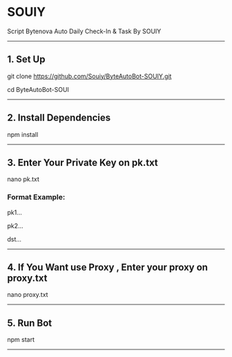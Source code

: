 # SOUIY
Script Bytenova Auto Daily Check-In & Task By SOUIY

---

## 1. Set Up

git clone https://github.com/Souiy/ByteAutoBot-SOUIY.git

cd ByteAutoBot-SOUI

---

## 2. Install Dependencies
npm install

---

## 3. Enter Your Private Key on pk.txt
nano pk.txt

### Format Example:

pk1...

pk2...

dst...

---

## 4. If You Want use Proxy , Enter your proxy on proxy.txt
nano proxy.txt

---

## 5.  Run Bot 
npm start

---


